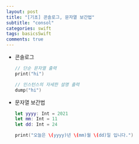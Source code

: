 ```yaml
---
layout: post
title: "[기초] 콘솔로그, 문자열 보간법"
subtitle: "consol"
categories: swift
tags: basicsSwift
comments: true
---
```


* 콘솔로그

    ```swift
    // 단순 문자열 출력
    print("hi")

    // 인스턴스의 자세한 설명 출력
    dump("hi")
    ```

* 문자열 보간법

    ```swift
    let yyyy: Int = 2021
    let mm: Int = 11
    let dd: Int = 24

    print("오늘은 \(yyyy)년 \(mm)월 \(dd)일 입니다.")
    ```